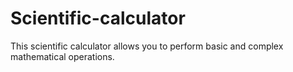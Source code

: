 # Scientific-calculator
This scientific calculator allows you to perform basic and complex mathematical operations.
